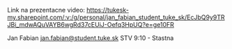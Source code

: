 Link na prezentacne video:
https://tukesk-my.sharepoint.com/:v:/g/personal/jan_fabian_student_tuke_sk/EcJbQ9y9TRJBi_mdwAQuVAYB6wgRd37cEUiJ-Oefq3HpUQ?e=ge10FR

Jan Fabian
jan.fabian@student.tuke.sk
STV 9:10 - Stastna
